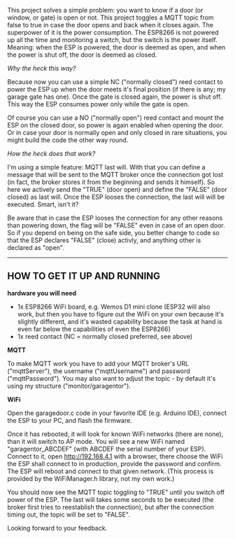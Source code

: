This project solves a simple problem: you want to know if a door (or window, or gate) is open or not. This project toggles a MQTT topic from false to true in case the door opens and back when it closes again.
The superpower of it is the power consumption. The ESP8266 is not powered up all the time and monitoring a switch, but the switch is the power itself. Meaning: when the ESP is powered, the door is deemed as open, and when the power is shut off, the door is deemed as closed.

*Why the heck this way?*

Because now you can use a simple NC ("normally closed") reed contact to power the ESP up when the door meets it's final position (if there is any; my garage gate has one). Once the gate is closed again, the power is shut off. This way the ESP consumes power only while the gate is open.

Of course you can use a NO ("normally open") reed contact and mount the ESP on the closed door, so power is again enabled when opening the door. Or in case your door is normally open and only closed in rare situations, you might build the code the other way round.

*How the heck does that work?*

I'm using a simple feature: MQTT last will. With that you can define a message that will be sent to the MQTT broker once the connection got lost (in fact, the broker stores it from the beginning and sends it himself). So here we actively send the "TRUE" (door open) and define the "FALSE" (door closed) as last will. Once the ESP looses the connection, the last will will be executed. Smart, isn't it?

Be aware that in case the ESP looses the connection for any other reasons than powering down, the flag will be "FALSE" even in case of an open door. So if you depend on being on the safe side, you better change to code so that the ESP declares "FALSE" (close) activly, and anything other is declared as "open".

-----------------------------------------
HOW TO GET IT UP AND RUNNING
-----------------------------------------

__hardware you will need__

- 1x ESP8266 WiFi board, e.g. Wemos D1 mini clone (ESP32 will also work, but then you have to figure out the WiFi on your own because it's slightly different, and it's wasted capability because the task at hand is even far below the capabilities of even the ESP8266)
- 1x reed contact (NC = normally closed preferred, see above)

__MQTT__

To make MQTT work you have to add your MQTT broker's URL ("mqttServer"), the username ("mqttUsername") and password ("mqttPassword"). You may also want to adjust the topic - by default it's using my structure ("monitor/garagentor").  

__WiFi__

Open the garagedoor.c code in your favorite IDE (e.g. Arduino IDE), connect the ESP to your PC, and flash the firmware.

Once it has rebooted, it will look for known WiFi networks (there are none), than it will switch to AP mode. You will see a new WiFi named "garagentor_ABCDEF" (with ABCDEF the serial number of your ESP). Connect to it, open http://192.168.4.1 with a browser, there choose the WiFi the ESP shall connect to in production, provide the password and confirm. The ESP will reboot and connect to that given network. (This process is provided by the WiFiManager.h library, not my own work.)

You should now see the MQTT topic toggling to "TRUE" until you switch off power of the ESP. The last will takes some seconds to be executed (the broker first tries to reestablish the connection), but after the connection timing out, the topic will be set to "FALSE".

Looking forward to your feedback.
